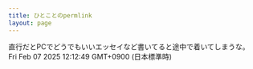 ```yaml
---
title: ひとことのpermlink
layout: page
---
```

<div class="box" dt="1738897969267">
  直行だとPCでどうでもいいエッセイなど書いてると途中で着いてしまうな。
  <div class="content is-small">Fri Feb 07 2025 12:12:49 GMT+0900 (日本標準時)</div>
</div>